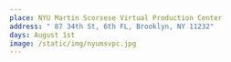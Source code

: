 ```yaml
---
place: NYU Martin Scorsese Virtual Production Center
address: " 87 34th St, 6th FL, Brooklyn, NY 11232"
days: August 1st
image: /static/img/nyumsvpc.jpg
---
```

